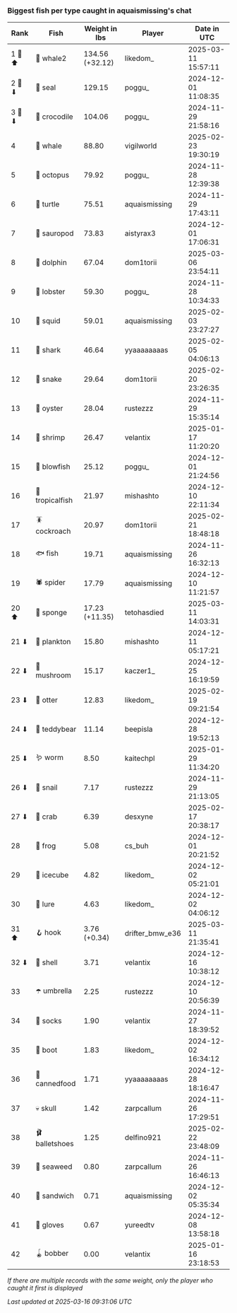 ### Biggest fish per type caught in aquaismissing's chat
| Rank | Fish | Weight in lbs | Player | Date in UTC |
|------|--------|-----------|---------|------|
| 1 🥇 ⬆ | 🐋 whale2 | 134.56 (+32.12) | likedom_ | 2025-03-11 15:57:11 |
| 2 🥈 ⬇ | 🦭 seal | 129.15 | poggu_ | 2024-12-01 11:08:35 |
| 3 🥉 ⬇ | 🐊 crocodile | 104.06 | poggu_ | 2024-11-29 21:58:16 |
| 4  | 🐳 whale | 88.80 | vigilworld | 2025-02-23 19:30:19 |
| 5  | 🐙 octopus | 79.92 | poggu_ | 2024-11-28 12:39:38 |
| 6  | 🐢 turtle | 75.51 | aquaismissing | 2024-11-29 17:43:11 |
| 7  | 🦕 sauropod | 73.83 | aistyrax3 | 2024-12-01 17:06:31 |
| 8  | 🐬 dolphin | 67.04 | dom1torii | 2025-03-06 23:54:11 |
| 9  | 🦞 lobster | 59.30 | poggu_ | 2024-11-28 10:34:33 |
| 10  | 🦑 squid | 59.01 | aquaismissing | 2025-02-03 23:27:27 |
| 11  | 🦈 shark | 46.64 | yyaaaaaaaas | 2025-02-05 04:06:13 |
| 12  | 🐍 snake | 29.64 | dom1torii | 2025-02-20 23:26:35 |
| 13  | 🦪 oyster | 28.04 | rustezzz | 2024-11-29 15:35:14 |
| 14  | 🦐 shrimp | 26.47 | velantix | 2025-01-17 11:20:20 |
| 15  | 🐡 blowfish | 25.12 | poggu_ | 2024-12-01 21:24:56 |
| 16  | 🐠 tropicalfish | 21.97 | mishashto | 2024-12-10 22:11:34 |
| 17  | 🪳 cockroach | 20.97 | dom1torii | 2025-02-21 18:48:18 |
| 18  | 🐟 fish | 19.71 | aquaismissing | 2024-11-26 16:32:13 |
| 19  | 🕷️ spider | 17.79 | aquaismissing | 2024-12-10 11:21:57 |
| 20 ⬆ | 🧽 sponge | 17.23 (+11.35) | tetohasdied | 2025-03-11 14:03:31 |
| 21 ⬇ | 🦠 plankton | 15.80 | mishashto | 2024-12-11 05:17:21 |
| 22 ⬇ | 🍄 mushroom | 15.17 | kaczer1_ | 2024-12-25 16:19:59 |
| 23 ⬇ | 🦦 otter | 12.83 | likedom_ | 2025-02-19 09:21:54 |
| 24 ⬇ | 🧸 teddybear | 11.14 | beepisla | 2024-12-28 19:52:13 |
| 25 ⬇ | 🪱 worm | 8.50 | kaitechpl | 2025-01-29 11:34:20 |
| 26 ⬇ | 🐌 snail | 7.17 | rustezzz | 2024-11-29 21:13:05 |
| 27 ⬇ | 🦀 crab | 6.39 | desxyne | 2025-02-17 20:38:17 |
| 28  | 🐸 frog | 5.08 | cs_buh | 2024-12-01 20:21:52 |
| 29  | 🧊 icecube | 4.82 | likedom_ | 2024-12-02 05:21:01 |
| 30  | 🎏 lure | 4.63 | likedom_ | 2024-12-02 04:06:12 |
| 31 ⬆ | 🪝 hook | 3.76 (+0.34) | drifter_bmw_e36 | 2025-03-11 21:35:41 |
| 32 ⬇ | 🐚 shell | 3.71 | velantix | 2024-12-16 10:38:12 |
| 33  | ☂️ umbrella | 2.25 | rustezzz | 2024-12-10 20:56:39 |
| 34  | 🧦 socks | 1.90 | velantix | 2024-11-27 18:39:52 |
| 35  | 👢 boot | 1.83 | likedom_ | 2024-12-02 16:34:12 |
| 36  | 🥫 cannedfood | 1.71 | yyaaaaaaaas | 2024-12-28 18:16:47 |
| 37  | 💀 skull | 1.42 | zarpcallum | 2024-11-26 17:29:51 |
| 38  | 🩰 balletshoes | 1.25 | delfino921 | 2025-02-22 23:48:09 |
| 39  | 🌿 seaweed | 0.80 | zarpcallum | 2024-11-26 16:46:13 |
| 40  | 🥪 sandwich | 0.71 | aquaismissing | 2024-12-02 05:35:34 |
| 41  | 🧤 gloves | 0.67 | yureedtv | 2024-12-08 13:58:18 |
| 42  | 🪀 bobber | 0.00 | velantix | 2025-01-16 23:18:53 |

_If there are multiple records with the same weight, only the player who caught it first is displayed_

_Last updated at 2025-03-16 09:31:06 UTC_
